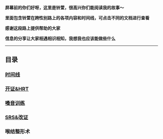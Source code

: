 **屏幕前的你们好呀，这里是铃萱，很高兴你们能阅读我的故事～**

**里面包含铃萱在跨性别路上的各项内容和时间线，可点击不同的文档进行查看**

**感谢这段路上提供帮助的大家**

**信息的分享让大家相遇相识相知，我想我也应该能做些什么**

---

## 目录

### [时间线](时间线.md)

### [开证&HRT](开证与HRT记录.md)

### [嗓音训练](嗓音训练记录.md)

### [SRS&改证](SRS与改证记录.md)

### 喉结整形术
